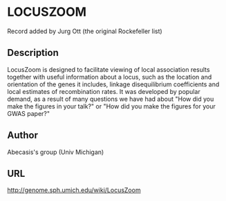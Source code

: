 # LOCUSZOOM
Record added by Jurg Ott (the original Rockefeller list)

## Description
LocusZoom is designed to facilitate viewing of local association results together with useful information about a locus, such as the location and orientation of the genes it includes, linkage disequilibrium coefficients and local estimates of recombination rates. It was developed by popular demand, as a result of many questions we have had about "How did you make the figures in your talk?" or "How did you make the figures for your GWAS paper?"

## Author
Abecasis's group (Univ Michigan)

## URL
http://genome.sph.umich.edu/wiki/LocusZoom